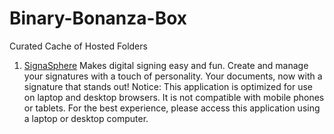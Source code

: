 # Binary-Bonanza-Box

Curated Cache of Hosted Folders

1. <a href="signaspheree.vercel.app" target="_blank">SignaSphere</a>
Makes digital signing easy and fun. Create and manage your signatures with a touch of personality. Your documents, now with a signature that stands out!
Notice: This application is optimized for use on laptop and desktop browsers. It is not compatible with mobile phones or tablets. For the best experience, please access this application using a laptop or desktop computer.
